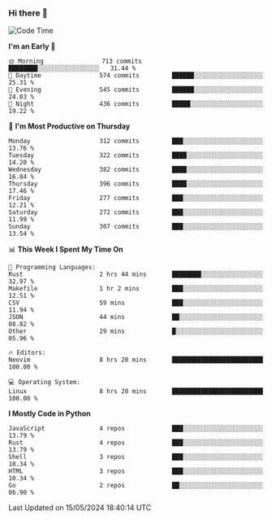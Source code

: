 ### Hi there 👋
<!--START_SECTION:waka-->
![Code Time](http://img.shields.io/badge/Code%20Time-315%20hrs%2041%20mins-blue)

**I'm an Early 🐤** 

```text
🌞 Morning                713 commits         ████████░░░░░░░░░░░░░░░░░   31.44 % 
🌆 Daytime                574 commits         ██████░░░░░░░░░░░░░░░░░░░   25.31 % 
🌃 Evening                545 commits         ██████░░░░░░░░░░░░░░░░░░░   24.03 % 
🌙 Night                  436 commits         █████░░░░░░░░░░░░░░░░░░░░   19.22 % 
```
📅 **I'm Most Productive on Thursday** 

```text
Monday                   312 commits         ███░░░░░░░░░░░░░░░░░░░░░░   13.76 % 
Tuesday                  322 commits         ████░░░░░░░░░░░░░░░░░░░░░   14.20 % 
Wednesday                382 commits         ████░░░░░░░░░░░░░░░░░░░░░   16.84 % 
Thursday                 396 commits         ████░░░░░░░░░░░░░░░░░░░░░   17.46 % 
Friday                   277 commits         ███░░░░░░░░░░░░░░░░░░░░░░   12.21 % 
Saturday                 272 commits         ███░░░░░░░░░░░░░░░░░░░░░░   11.99 % 
Sunday                   307 commits         ███░░░░░░░░░░░░░░░░░░░░░░   13.54 % 
```


📊 **This Week I Spent My Time On** 

```text
💬 Programming Languages: 
Rust                     2 hrs 44 mins       ████████░░░░░░░░░░░░░░░░░   32.97 % 
Makefile                 1 hr 2 mins         ███░░░░░░░░░░░░░░░░░░░░░░   12.51 % 
CSV                      59 mins             ███░░░░░░░░░░░░░░░░░░░░░░   11.94 % 
JSON                     44 mins             ██░░░░░░░░░░░░░░░░░░░░░░░   08.82 % 
Other                    29 mins             █░░░░░░░░░░░░░░░░░░░░░░░░   05.96 % 

🔥 Editors: 
Neovim                   8 hrs 20 mins       █████████████████████████   100.00 % 

💻 Operating System: 
Linux                    8 hrs 20 mins       █████████████████████████   100.00 % 
```

**I Mostly Code in Python** 

```text
JavaScript               4 repos             ███░░░░░░░░░░░░░░░░░░░░░░   13.79 % 
Rust                     4 repos             ███░░░░░░░░░░░░░░░░░░░░░░   13.79 % 
Shell                    3 repos             ███░░░░░░░░░░░░░░░░░░░░░░   10.34 % 
HTML                     3 repos             ███░░░░░░░░░░░░░░░░░░░░░░   10.34 % 
Go                       2 repos             ██░░░░░░░░░░░░░░░░░░░░░░░   06.90 % 
```




 Last Updated on 15/05/2024 18:40:14 UTC
<!--END_SECTION:waka-->

<!--
**YoganshSharma/YoganshSharma** is a ✨ _special_ ✨ repository because its `README.md` (this file) appears on your GitHub profile.

Here are some ideas to get you started:

- 🔭 I’m currently working on ...
- 🌱 I’m currently learning ...
- 👯 I’m looking to collaborate on ...
- 🤔 I’m looking for help with ...
- 💬 Ask me about ...
- 📫 How to reach me: ...
- 😄 Pronouns: ...
- ⚡ Fun fact: ...
-->
